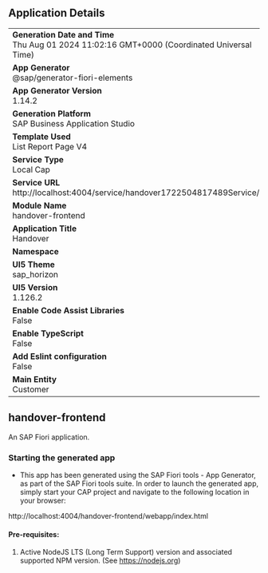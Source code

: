 ## Application Details
|               |
| ------------- |
|**Generation Date and Time**<br>Thu Aug 01 2024 11:02:16 GMT+0000 (Coordinated Universal Time)|
|**App Generator**<br>@sap/generator-fiori-elements|
|**App Generator Version**<br>1.14.2|
|**Generation Platform**<br>SAP Business Application Studio|
|**Template Used**<br>List Report Page V4|
|**Service Type**<br>Local Cap|
|**Service URL**<br>http://localhost:4004/service/handover1722504817489Service/|
|**Module Name**<br>handover-frontend|
|**Application Title**<br>Handover|
|**Namespace**<br>|
|**UI5 Theme**<br>sap_horizon|
|**UI5 Version**<br>1.126.2|
|**Enable Code Assist Libraries**<br>False|
|**Enable TypeScript**<br>False|
|**Add Eslint configuration**<br>False|
|**Main Entity**<br>Customer|

## handover-frontend

An SAP Fiori application.

### Starting the generated app

-   This app has been generated using the SAP Fiori tools - App Generator, as part of the SAP Fiori tools suite.  In order to launch the generated app, simply start your CAP project and navigate to the following location in your browser:

http://localhost:4004/handover-frontend/webapp/index.html

#### Pre-requisites:

1. Active NodeJS LTS (Long Term Support) version and associated supported NPM version.  (See https://nodejs.org)


